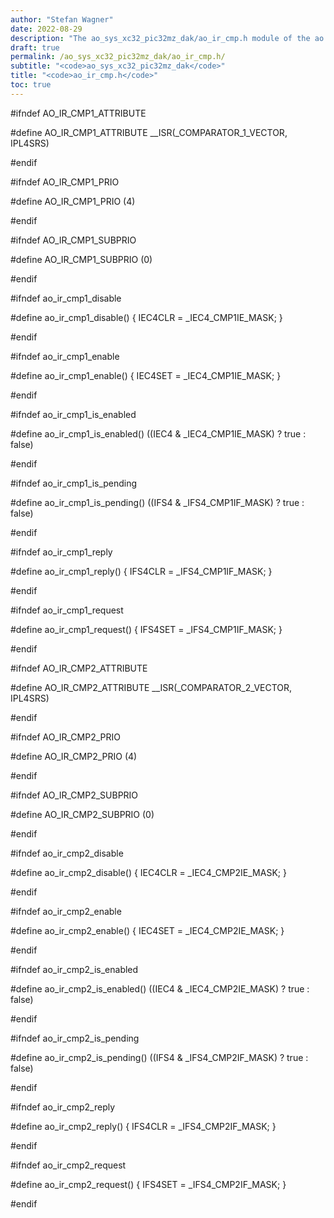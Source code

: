 ```yaml
---
author: "Stefan Wagner"
date: 2022-08-29
description: "The ao_sys_xc32_pic32mz_dak/ao_ir_cmp.h module of the ao real-time operating system."
draft: true
permalink: /ao_sys_xc32_pic32mz_dak/ao_ir_cmp.h/ 
subtitle: "<code>ao_sys_xc32_pic32mz_dak</code>"
title: "<code>ao_ir_cmp.h</code>"
toc: true
---
```


#ifndef AO_IR_CMP1_ATTRIBUTE

#define AO_IR_CMP1_ATTRIBUTE        __ISR(_COMPARATOR_1_VECTOR, IPL4SRS)

#endif

#ifndef AO_IR_CMP1_PRIO

#define AO_IR_CMP1_PRIO             (4)

#endif

#ifndef AO_IR_CMP1_SUBPRIO

#define AO_IR_CMP1_SUBPRIO          (0)

#endif

#ifndef ao_ir_cmp1_disable

#define ao_ir_cmp1_disable()        { IEC4CLR = _IEC4_CMP1IE_MASK; }

#endif

#ifndef ao_ir_cmp1_enable

#define ao_ir_cmp1_enable()         { IEC4SET = _IEC4_CMP1IE_MASK; }

#endif

#ifndef ao_ir_cmp1_is_enabled

#define ao_ir_cmp1_is_enabled()     ((IEC4 & _IEC4_CMP1IE_MASK) ? true : false)

#endif

#ifndef ao_ir_cmp1_is_pending

#define ao_ir_cmp1_is_pending()     ((IFS4 & _IFS4_CMP1IF_MASK) ? true : false)

#endif

#ifndef ao_ir_cmp1_reply

#define ao_ir_cmp1_reply()          { IFS4CLR = _IFS4_CMP1IF_MASK; }

#endif

#ifndef ao_ir_cmp1_request

#define ao_ir_cmp1_request()        { IFS4SET = _IFS4_CMP1IF_MASK; }

#endif

#ifndef AO_IR_CMP2_ATTRIBUTE

#define AO_IR_CMP2_ATTRIBUTE        __ISR(_COMPARATOR_2_VECTOR, IPL4SRS)

#endif

#ifndef AO_IR_CMP2_PRIO

#define AO_IR_CMP2_PRIO             (4)

#endif

#ifndef AO_IR_CMP2_SUBPRIO

#define AO_IR_CMP2_SUBPRIO          (0)

#endif

#ifndef ao_ir_cmp2_disable

#define ao_ir_cmp2_disable()        { IEC4CLR = _IEC4_CMP2IE_MASK; }

#endif

#ifndef ao_ir_cmp2_enable

#define ao_ir_cmp2_enable()         { IEC4SET = _IEC4_CMP2IE_MASK; }

#endif

#ifndef ao_ir_cmp2_is_enabled

#define ao_ir_cmp2_is_enabled()     ((IEC4 & _IEC4_CMP2IE_MASK) ? true : false)

#endif

#ifndef ao_ir_cmp2_is_pending

#define ao_ir_cmp2_is_pending()     ((IFS4 & _IFS4_CMP2IF_MASK) ? true : false)

#endif

#ifndef ao_ir_cmp2_reply

#define ao_ir_cmp2_reply()          { IFS4CLR = _IFS4_CMP2IF_MASK; }

#endif

#ifndef ao_ir_cmp2_request

#define ao_ir_cmp2_request()        { IFS4SET = _IFS4_CMP2IF_MASK; }

#endif

